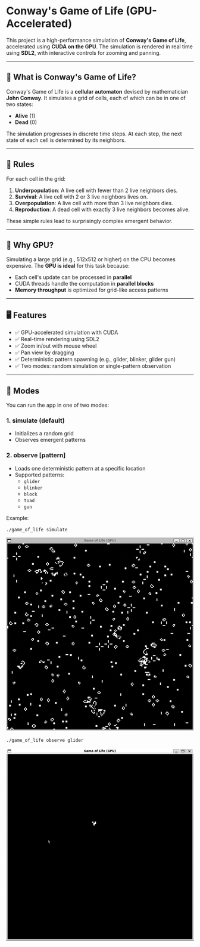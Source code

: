 # Conway's Game of Life (GPU-Accelerated)

This project is a high-performance simulation of **Conway's Game of Life**, accelerated using **CUDA on the GPU**. The simulation is rendered in real time using **SDL2**, with interactive controls for zooming and panning.

---

## 🧠 What is Conway's Game of Life?

Conway's Game of Life is a **cellular automaton** devised by mathematician **John Conway**. It simulates a grid of cells, each of which can be in one of two states:

- **Alive** (1)
- **Dead** (0)

The simulation progresses in discrete time steps. At each step, the next state of each cell is determined by its neighbors.

---

## 📜 Rules

For each cell in the grid:

1. **Underpopulation**: A live cell with fewer than 2 live neighbors dies.
2. **Survival**: A live cell with 2 or 3 live neighbors lives on.
3. **Overpopulation**: A live cell with more than 3 live neighbors dies.
4. **Reproduction**: A dead cell with exactly 3 live neighbors becomes alive.

These simple rules lead to surprisingly complex emergent behavior.

---

## 🚀 Why GPU?

Simulating a large grid (e.g., 512x512 or higher) on the CPU becomes expensive. The **GPU is ideal** for this task because:
- Each cell's update can be processed in **parallel**
- CUDA threads handle the computation in **parallel blocks**
- **Memory throughput** is optimized for grid-like access patterns

---

## 🖥 Features

- ✅ GPU-accelerated simulation with CUDA
- ✅ Real-time rendering using SDL2
- ✅ Zoom in/out with mouse wheel
- ✅ Pan view by dragging
- ✅ Deterministic pattern spawning (e.g., glider, blinker, glider gun)
- ✅ Two modes: random simulation or single-pattern observation

---

## 🧪 Modes

You can run the app in one of two modes:

### 1. **simulate** (default)
- Initializes a random grid
- Observes emergent patterns

### 2. **observe [pattern]**
- Loads one deterministic pattern at a specific location
- Supported patterns:
  - `glider`
  - `blinker`
  - `block`
  - `toad`
  - `gun`

Example:

```bash
./game_of_life simulate
```
![img](https://github.com/Aditya-Dawadikar/ConwaysGameOfLife/blob/master/views/game_of_life_2-ezgif.com-optimize.gif)


```bash
./game_of_life observe glider
```
![img](https://github.com/Aditya-Dawadikar/ConwaysGameOfLife/blob/master/views/ezgif.com-video-to-gif-converter.gif)
